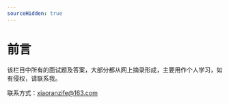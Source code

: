 ```yaml
---
sourceHidden: true
---
```


# 前言

该栏目中所有的面试题及答案，大部分都从网上摘录形成，主要用作个人学习，如有侵权，请联系我。

联系方式：xiaoranzife@163.com
